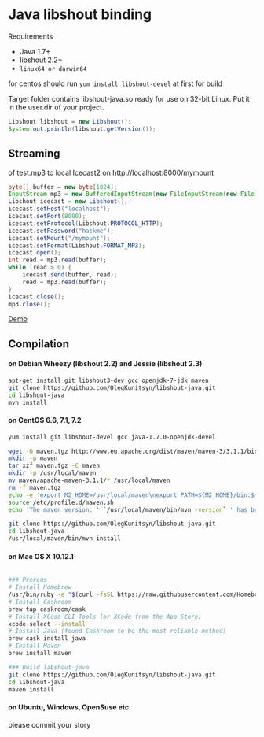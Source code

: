 Java libshout binding
=============

Requirements

* Java 1.7+
* libshout 2.2+
* `linux64 or darwin64`

for centos should run `yum install libshout-devel` at first for build


Target folder contains libshout-java.so ready for use on 32-bit Linux. Put it in the user.dir of your project.

``` java
Libshout libshout = new Libshout();
System.out.println(libshout.getVersion());
```

Streaming
-----------
of test.mp3 to local Icecast2 on http://localhost:8000/mymount

``` java
byte[] buffer = new byte[1024];
InputStream mp3 = new BufferedInputStream(new FileInputStream(new File("test.mp3")));
Libshout icecast = new Libshout();
icecast.setHost("localhost");
icecast.setPort(8000);
icecast.setProtocol(Libshout.PROTOCOL_HTTP);
icecast.setPassword("hackme");
icecast.setMount("/mymount");
icecast.setFormat(Libshout.FORMAT_MP3);
icecast.open();
int read = mp3.read(buffer);
while (read > 0) {
	icecast.send(buffer, read);
	read = mp3.read(buffer);
}
icecast.close();
mp3.close();
```

[Demo](http://myfm.at)

Compilation
-----------
#### on Debian Wheezy (libshout 2.2) and Jessie (libshout 2.3)
 
``` bash
apt-get install git libshout3-dev gcc openjdk-7-jdk maven
git clone https://github.com/OlegKunitsyn/libshout-java.git
cd libshout-java
mvn install
```

#### on CentOS 6.6, 7.1, 7.2
 
``` bash
yum install git libshout-devel gcc java-1.7.0-openjdk-devel

wget -O maven.tgz http://www.eu.apache.org/dist/maven/maven-3/3.1.1/binaries/apache-maven-3.1.1-bin.tar.gz
mkdir -p maven
tar xzf maven.tgz -C maven
mkdir -p /usr/local/maven
mv maven/apache-maven-3.1.1/* /usr/local/maven
rm -f maven.tgz
echo -e 'export M2_HOME=/usr/local/maven\nexport PATH=${M2_HOME}/bin:${PATH}' > /etc/profile.d/maven.sh
source /etc/profile.d/maven.sh
echo 'The maven version: ' `/usr/local/maven/bin/mvn -version` ' has been installed.'

git clone https://github.com/OlegKunitsyn/libshout-java.git
cd libshout-java
/usr/local/maven/bin/mvn install
```

#### on Mac OS X 10.12.1
``` bash

### Prereqs
# Install Homebrew
/usr/bin/ruby -e "$(curl -fsSL https://raw.githubusercontent.com/Homebrew/install/master/install)"
# Install Caskroom
brew tap caskroom/cask
# Install XCode CLI Tools (or XCode from the App Store)
xcode-select --install
# Install Java (found Caskroom to be the most reliable method)
brew cask install java
# Install Maven
brew install maven

### Build libshout-java
git clone https://github.com/OlegKunitsyn/libshout-java.git
cd libshout-java
maven install

```

#### on Ubuntu, Windows, OpenSuse etc
 
please commit your story
